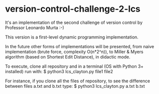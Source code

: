 # version-control-challenge-2-lcs

It's an implementation of the second challenge of version control by Professor Leonardo Murta :-)

This version is a first-level dynamic programming implementation.

In the future other forms of implementations will be presented, from naive implementation (brute force, complexity O(n*2^n)), to Miller & Myers algorithm (based on Shortest Edit Distance), in didactic mode.

To execute, clone all repository and in a terminal (OS with Python 3+ installed) run with: $ python3 lcs_clayton.py file1 file2

For instance, if you clone all the files of repository, to see the difference between files a.txt and b.txt type: $ python3 lcs_clayton.py a.txt b.txt
